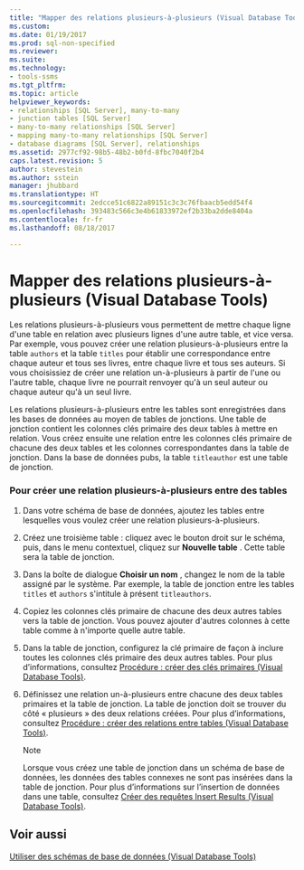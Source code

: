 ```yaml
---
title: "Mapper des relations plusieurs-à-plusieurs (Visual Database Tools) | Microsoft Docs"
ms.custom: 
ms.date: 01/19/2017
ms.prod: sql-non-specified
ms.reviewer: 
ms.suite: 
ms.technology:
- tools-ssms
ms.tgt_pltfrm: 
ms.topic: article
helpviewer_keywords:
- relationships [SQL Server], many-to-many
- junction tables [SQL Server]
- many-to-many relationships [SQL Server]
- mapping many-to-many relationships [SQL Server]
- database diagrams [SQL Server], relationships
ms.assetid: 2977cf92-98b5-48b2-b0fd-8fbc7040f2b4
caps.latest.revision: 5
author: stevestein
ms.author: sstein
manager: jhubbard
ms.translationtype: HT
ms.sourcegitcommit: 2edcce51c6822a89151c3c3c76fbaacb5edd54f4
ms.openlocfilehash: 393483c566c3e4b61833972ef2b33ba2dde8404a
ms.contentlocale: fr-fr
ms.lasthandoff: 08/18/2017

---
```

# <a name="map-many-to-many-relationships-visual-database-tools"></a>Mapper des relations plusieurs-à-plusieurs (Visual Database Tools)
Les relations plusieurs-à-plusieurs vous permettent de mettre chaque ligne d'une table en relation avec plusieurs lignes d'une autre table, et vice versa. Par exemple, vous pouvez créer une relation plusieurs-à-plusieurs entre la table `authors` et la table `titles` pour établir une correspondance entre chaque auteur et tous ses livres, entre chaque livre et tous ses auteurs. Si vous choisissiez de créer une relation un-à-plusieurs à partir de l'une ou l'autre table, chaque livre ne pourrait renvoyer qu'à un seul auteur ou chaque auteur qu'à un seul livre.  
  
Les relations plusieurs-à-plusieurs entre les tables sont enregistrées dans les bases de données au moyen de tables de jonctions. Une table de jonction contient les colonnes clés primaire des deux tables à mettre en relation. Vous créez ensuite une relation entre les colonnes clés primaire de chacune des deux tables et les colonnes correspondantes dans la table de jonction. Dans la base de données pubs, la table `titleauthor` est une table de jonction.  
  
### <a name="to-create-a-many-to-many-relationship-between-tables"></a>Pour créer une relation plusieurs-à-plusieurs entre des tables  
  
1.  Dans votre schéma de base de données, ajoutez les tables entre lesquelles vous voulez créer une relation plusieurs-à-plusieurs.  
  
2.  Créez une troisième table : cliquez avec le bouton droit sur le schéma, puis, dans le menu contextuel, cliquez sur **Nouvelle table** . Cette table sera la table de jonction.  
  
3.  Dans la boîte de dialogue **Choisir un nom** , changez le nom de la table assigné par le système. Par exemple, la table de jonction entre les tables `titles` et `authors` s'intitule à présent `titleauthors`.  
  
4.  Copiez les colonnes clés primaire de chacune des deux autres tables vers la table de jonction. Vous pouvez ajouter d'autres colonnes à cette table comme à n'importe quelle autre table.  
  
5.  Dans la table de jonction, configurez la clé primaire de façon à inclure toutes les colonnes clés primaire des deux autres tables. Pour plus d’informations, consultez [Procédure : créer des clés primaires (Visual Database Tools)](http://msdn.microsoft.com/en-us/85c623ca-4656-4d70-a9db-ee4d897cd214).  
  
6.  Définissez une relation un-à-plusieurs entre chacune des deux tables primaires et la table de jonction. La table de jonction doit se trouver du côté « plusieurs » des deux relations créées. Pour plus d’informations, consultez [Procédure : créer des relations entre tables (Visual Database Tools)](http://msdn.microsoft.com/en-us/867a54b8-5be4-46e6-9702-49ae6dabf67c).  
  
    > [!NOTE]  
    > Lorsque vous créez une table de jonction dans un schéma de base de données, les données des tables connexes ne sont pas insérées dans la table de jonction. Pour plus d’informations sur l’insertion de données dans une table, consultez [Créer des requêtes Insert Results &#40;Visual Database Tools&#41;](../../ssms/visual-db-tools/create-insert-results-queries-visual-database-tools.md).  
  
## <a name="see-also"></a>Voir aussi  
[Utiliser des schémas de base de données &#40;Visual Database Tools&#41;](../../ssms/visual-db-tools/work-with-database-diagrams-visual-database-tools.md)  
  

